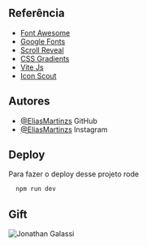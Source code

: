 
## Referência

 - [Font Awesome](https://fontawesome.com/)
 - [Google Fonts](https://fonts.google.com/)
 - [Scroll Reveal](https://scrollrevealjs.org/)
 - [CSS Gradients](https://cssgradient.io/)
 - [Vite Js](https://vitejs.dev/)
 - [Icon Scout](https://iconscout.com/)
## Autores

- [@EliasMartinzs](https://github.com/EliasMartinzs) GitHub
- [@EliasMartinzs](https://www.instagram.com/eliasmartinzs/) Instagram


## Deploy

Para fazer o deploy desse projeto rode

```bash
  npm run dev
```


## Gift

![Jonathan Galassi](https://user-images.githubusercontent.com/97196276/211221812-c73977a9-c7cd-4f15-8335-d50a31f4c582.gif)
